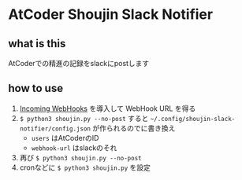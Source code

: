 # AtCoder Shoujin Slack Notifier

## what is this

AtCoderでの精進の記録をslackにpostします

## how to use

1.  [Incoming WebHooks](https://slack.com/apps/A0F7XDUAZ-incoming-webhooks) を導入して WebHook URL を得る
2.  `$ python3 shoujin.py --no-post` すると `~/.config/shoujin-slack-notifier/config.json` が作られるのでに書き換え
    -   `users` はAtCoderのID
    -   `webhook-url` はslackのそれ
3.  再び `$ python3 shoujin.py --no-post`
4.  cronなどに `$ python3 shoujin.py` を設定
